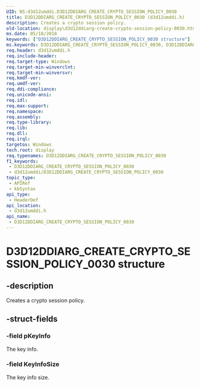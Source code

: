 ```yaml
---
UID: NS:d3d12umddi.D3D12DDIARG_CREATE_CRYPTO_SESSION_POLICY_0030
title: D3D12DDIARG_CREATE_CRYPTO_SESSION_POLICY_0030 (d3d12umddi.h)
description: Creates a crypto session policy.
old-location: display\d3d12ddiarg-create-crypto-session-policy-0030.htm
ms.date: 05/10/2018
keywords: ["D3D12DDIARG_CREATE_CRYPTO_SESSION_POLICY_0030 structure"]
ms.keywords: D3D12DDIARG_CREATE_CRYPTO_SESSION_POLICY_0030, D3D12DDIARG_CREATE_CRYPTO_SESSION_POLICY_0030 structure [Display Devices], d3d12umddi/D3D12DDIARG_CREATE_CRYPTO_SESSION_POLICY_0030, display.d3d12ddiarg-create-crypto-session-policy-0030
req.header: d3d12umddi.h
req.include-header: 
req.target-type: Windows
req.target-min-winverclnt: 
req.target-min-winversvr: 
req.kmdf-ver: 
req.umdf-ver: 
req.ddi-compliance: 
req.unicode-ansi: 
req.idl: 
req.max-support: 
req.namespace: 
req.assembly: 
req.type-library: 
req.lib: 
req.dll: 
req.irql: 
targetos: Windows
tech.root: display
req.typenames: D3D12DDIARG_CREATE_CRYPTO_SESSION_POLICY_0030
f1_keywords:
 - D3D12DDIARG_CREATE_CRYPTO_SESSION_POLICY_0030
 - d3d12umddi/D3D12DDIARG_CREATE_CRYPTO_SESSION_POLICY_0030
topic_type:
 - APIRef
 - kbSyntax
api_type:
 - HeaderDef
api_location:
 - d3d12umddi.h
api_name:
 - D3D12DDIARG_CREATE_CRYPTO_SESSION_POLICY_0030
---
```


# D3D12DDIARG_CREATE_CRYPTO_SESSION_POLICY_0030 structure


## -description

Creates a crypto session policy.

## -struct-fields

### -field pKeyInfo

The key info.

### -field KeyInfoSize

The key info size.

